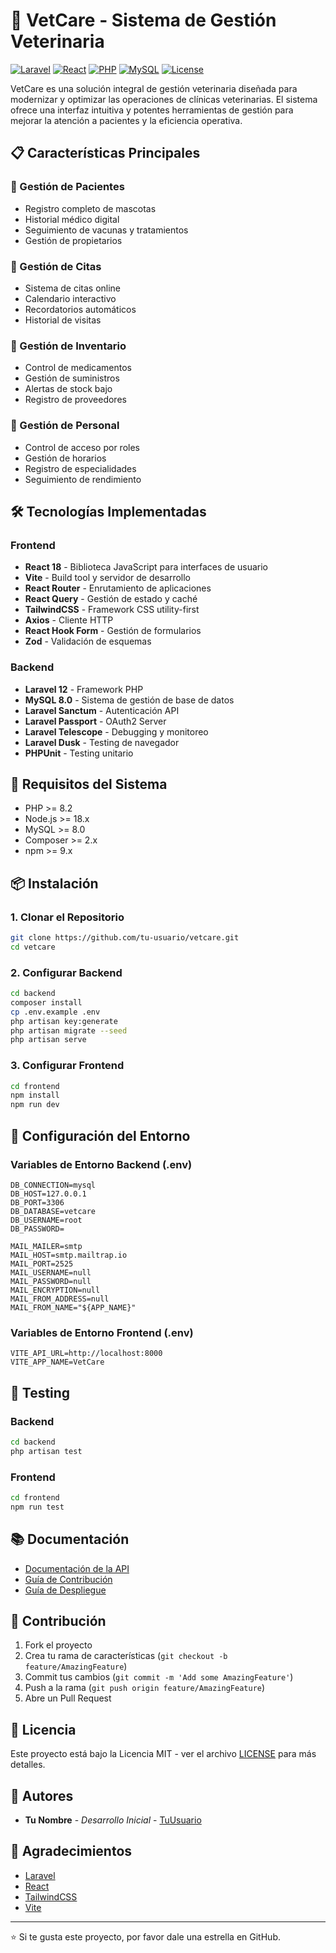 # 🐾 VetCare - Sistema de Gestión Veterinaria

[![Laravel](https://img.shields.io/badge/Laravel-12.x-FF2D20?style=flat-square&logo=laravel)](https://laravel.com)
[![React](https://img.shields.io/badge/React-18.x-61DAFB?style=flat-square&logo=react)](https://reactjs.org)
[![PHP](https://img.shields.io/badge/PHP-8.2+-777BB4?style=flat-square&logo=php)](https://php.net)
[![MySQL](https://img.shields.io/badge/MySQL-8.0+-4479A1?style=flat-square&logo=mysql)](https://mysql.com)
[![License](https://img.shields.io/badge/License-MIT-green.svg?style=flat-square)](LICENSE)

VetCare es una solución integral de gestión veterinaria diseñada para modernizar y optimizar las operaciones de clínicas veterinarias. El sistema ofrece una interfaz intuitiva y potentes herramientas de gestión para mejorar la atención a pacientes y la eficiencia operativa.

## 📋 Características Principales

### 🏥 Gestión de Pacientes
- Registro completo de mascotas
- Historial médico digital
- Seguimiento de vacunas y tratamientos
- Gestión de propietarios

### 📅 Gestión de Citas
- Sistema de citas online
- Calendario interactivo
- Recordatorios automáticos
- Historial de visitas

### 💊 Gestión de Inventario
- Control de medicamentos
- Gestión de suministros
- Alertas de stock bajo
- Registro de proveedores

### 👥 Gestión de Personal
- Control de acceso por roles
- Gestión de horarios
- Registro de especialidades
- Seguimiento de rendimiento

## 🛠️ Tecnologías Implementadas

### Frontend
- **React 18** - Biblioteca JavaScript para interfaces de usuario
- **Vite** - Build tool y servidor de desarrollo
- **React Router** - Enrutamiento de aplicaciones
- **React Query** - Gestión de estado y caché
- **TailwindCSS** - Framework CSS utility-first
- **Axios** - Cliente HTTP
- **React Hook Form** - Gestión de formularios
- **Zod** - Validación de esquemas

### Backend
- **Laravel 12** - Framework PHP
- **MySQL 8.0** - Sistema de gestión de base de datos
- **Laravel Sanctum** - Autenticación API
- **Laravel Passport** - OAuth2 Server
- **Laravel Telescope** - Debugging y monitoreo
- **Laravel Dusk** - Testing de navegador
- **PHPUnit** - Testing unitario

## 🚀 Requisitos del Sistema

- PHP >= 8.2
- Node.js >= 18.x
- MySQL >= 8.0
- Composer >= 2.x
- npm >= 9.x

## 📦 Instalación

### 1. Clonar el Repositorio
```bash
git clone https://github.com/tu-usuario/vetcare.git
cd vetcare
```

### 2. Configurar Backend
```bash
cd backend
composer install
cp .env.example .env
php artisan key:generate
php artisan migrate --seed
php artisan serve
```

### 3. Configurar Frontend
```bash
cd frontend
npm install
npm run dev
```

## 🔧 Configuración del Entorno

### Variables de Entorno Backend (.env)
```env
DB_CONNECTION=mysql
DB_HOST=127.0.0.1
DB_PORT=3306
DB_DATABASE=vetcare
DB_USERNAME=root
DB_PASSWORD=

MAIL_MAILER=smtp
MAIL_HOST=smtp.mailtrap.io
MAIL_PORT=2525
MAIL_USERNAME=null
MAIL_PASSWORD=null
MAIL_ENCRYPTION=null
MAIL_FROM_ADDRESS=null
MAIL_FROM_NAME="${APP_NAME}"
```

### Variables de Entorno Frontend (.env)
```env
VITE_API_URL=http://localhost:8000
VITE_APP_NAME=VetCare
```

## 🧪 Testing

### Backend
```bash
cd backend
php artisan test
```

### Frontend
```bash
cd frontend
npm run test
```

## 📚 Documentación

- [Documentación de la API](docs/api.md)
- [Guía de Contribución](CONTRIBUTING.md)
- [Guía de Despliegue](docs/deployment.md)

## 🤝 Contribución

1. Fork el proyecto
2. Crea tu rama de características (`git checkout -b feature/AmazingFeature`)
3. Commit tus cambios (`git commit -m 'Add some AmazingFeature'`)
4. Push a la rama (`git push origin feature/AmazingFeature`)
5. Abre un Pull Request

## 📄 Licencia

Este proyecto está bajo la Licencia MIT - ver el archivo [LICENSE](LICENSE) para más detalles.

## 👥 Autores

- **Tu Nombre** - *Desarrollo Inicial* - [TuUsuario](https://github.com/TuUsuario)

## 🙏 Agradecimientos

- [Laravel](https://laravel.com)
- [React](https://reactjs.org)
- [TailwindCSS](https://tailwindcss.com)
- [Vite](https://vitejs.dev)

---

⭐️ Si te gusta este proyecto, por favor dale una estrella en GitHub.
